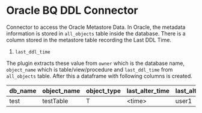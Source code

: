 # Oracle BQ DDL Connector

Connector to access the Oracle Metastore Data. In Oracle, the metadata information is stored in `all_objects` table inside the database.
There is a column stored in the metastore table recording the Last DDL Time.
1. `last_ddl_time`

The plugin extracts these value from `owner` which is the database name, `object_name` which is table/view/procedure and `last_ddl_time` from `all_objects` table. After this a dataframe with following columns is created.

db_name | object_name | object_type | last_alter_time | last_alter_user | is_latest_record | insert_time 
--- | --- | --- | --- |--- |--- |--- 
test | testTable | T | \<time\> | user1 | true | \<time\>